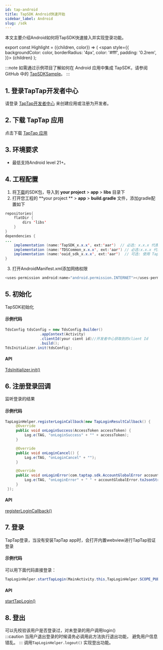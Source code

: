 ```yaml
---
id: tap-android
title: TapSDK Android快速开始
sidebar_label: Android
slug: /sdk
---
```


本文主要介绍Android如何将TapSDK快速接入并实现登录功能。

export const Highlight = ({children, color}) => (
  <span
    style={{
      backgroundColor: color,
      borderRadius: '4px',
      color: '#fff',
      padding: '0.2rem',
    }}>
    {children}
  </span>
);

<!-- <Highlight color="#f9422f">⚠️注意：</Highlight>   -->

<!-- 在接入前请确保您已经仔细阅读过[TapSDK注意事项](./tap-issue.md)，以方便您能更加顺利接入 -->



:::note
如需通过示例项目了解如何在 Android 应用中集成 TapSDK，请参阅 GitHub 中的 [TapSDKSample](https://github.com/xindong/TapSDK_Android)。
:::


## 1. 登录TapTap开发者中心
请登录 [TapTap开发者中心](https://www.taptap.com/developer-center) 来创建应用或注册为开发者。

## 2. 下载 TapTap 应用
点击下载 [TapTap 应用](https://www.taptap.com/mobile)

## 3. 环境要求
- 最低支持Android level 21+。

## 4. 工程配置
<!-- ### 方法一、自动加载
打开并修改 '/project/app/build.gradle' 文件
```java
dependencies {
   implementation 'com.tds.tapsdk:TapSDK:1.0.0'
}
```   -->
<!-- ### 方法二、手动添加 -->
1. 将[下载](#)的SDK包，导入到 **your project** > **app** > **libs** 目录下  
2. 打开您工程的 **your project ** > **app** > **build.gradle** 文件，添加gradle配置如下  
```java  
repositories{  
    flatDir {  
        dirs 'libs'  
    }  
}  
dependencies {  
...  
    implementation (name:'TapSDK_x.x.x', ext:'aar')  // 必选: x.x.x 代表所下载的 SDK的版本号
    implementation (name:'TDSCommon_x.x.x', ext:'aar') // 必选:x.x.x 代表所下载的 SDK的版本号
    implementation (name:'oaid_sdk_x.x.x', ext:'aar')  // 可选: 使用 TapDB 数据分析功能必选， 以获得更精准的统计
}  
```  
3. 打开AndroidManifest.xml添加网络权限  
```java
<uses-permission android:name="android.permission.INTERNET"></uses-permission>
```

## 5. 初始化

TapSDK初始化  

#### 示例代码  
```java
TdsConfig tdsConfig = new TdsConfig.Builder()
                .appContext(Activity)
                .clientId(your cient id)//开发者中心获取到的client Id
                .build();
TdsInitializer.init(tdsConfig);  
```

#### API

[TdsInitializer.init()](../api/android-initializer.md#init)  

## 6. 注册登录回调
监听登录的结果  

#### 示例代码
```java
TapLoginHelper.registerLoginCallback(new TapLoginResultCallback() {
     @Override
     public void onLoginSuccess(AccessToken accessToken) {
         Log.e(TAG, "onLoginSuccess" + "" + accessToken);
     }

     @Override
     public void onLoginCancel() {
         Log.e(TAG, "onLoginCancel" + "");
     }

     @Override
     public void onLoginError(com.taptap.sdk.AccountGlobalError accountGlobalError) {
         Log.e(TAG, "onLoginError" + " " + accountGlobalError.toJsonString());
     }
 });
```

#### API  
[registerLoginCallback()](../api/android-loginhelper.md#registerlogincallback)

## 7. 登录
TapTap登录，当没有安装TapTap app时，会打开内置webview进行TapTap验证登录

#### 示例代码  
可以用下面代码直接登录：  

```java
TapLoginHelper.startTapLogin(MainActivity.this,TapLoginHelper.SCOPE_PUBLIC_PROFILE);
```
#### API
[startTapLogin()](../api/android-loginhelper.md#starttaplogin)  

## 8. 登出
可以先校验该用户是否登录过，对未登录的用户调用login()  
:::caution
当用户退出登录的时候请务必调用此方法执行退出功能， 避免用户信息错乱。
:::
调用`TapLoginHelper.logout()` 实现登出功能。

